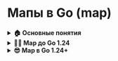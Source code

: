 # Мапы в Go (map)
<details>
<summary><b>🏠 Основные понятия</b></summary>
<b>Определение map</b> структура данных в Go, реализующая хэш-таблицу для хранения пар ключ-значение.

Из определения следует, что операции над map (вставка, удаление, поиск) выполняются в среднем за константное время O(1).

**Определение hash-функции:** функция, преобразующая входные данные в числовое значение (хэш), используемое как индекс для доступа к ячейке хэш-таблицы.

**Основные свойства hash-функции:**
* **Детерминизм** — одинаковые входные данные всегда дают одинаковый хэш.
* **Быстрота** — вычисление хэша должно занимать минимальное время.
* **Устойчивость к коллизиям** — минимизация вероятности совпадения хэшей для разных ключей.
* **Равномерность распределения** — хэши должны равномерно заполнять доступный диапазон.

**Метод цепочек:** при коллизии элементы с одинаковым хэшем объединяются в связанный список внутри бакета.

**Метод открытой адресации:** при коллизии элемент помещается в следующий доступный бакет согласно алгоритму поиска (например, линейное пробирование).
</details>
<details>
<summary><b>😶‍🌫️ Map до Go 1.24</b></summary>

Элементы (ключ-значение) группируются в бакеты по 8 пар. Распределение по бакетам определяется по `n-1` младшим битам хэша ключа, где `n = log₂(количество бакетов)`.

<em>Структура для работы с мапой до Go 1.24</em>
```go
// go/src/runtime/map.go

type hmap struct {
  // ...more code
  count       int
  B           uint 8
  noverflow   uint 16
  hash0       uint 32
  buckets     unsafe.Pointer
  oldbuckets  unsafe.Pointer
}
```

Хэш-функция возвращает 64-битное значение. В начале каждого бакета хранится массив из 8 старших битов хэшей (tophash) для быстрого предварительного поиска:
1. Сначала проверяется массив tophash. Если совпадение не найдено, переход к следующему бакету (если есть).
2. После нахождения совпадающего tophash выполняется полное сравнение ключей.

<em>Сигнатура хэш-функции ( принимает указатель на ключ и hash0 )</em>
```go
// go/src/runtime/type.go

type MapType struct {
  // ...more code
  Hasher     func(unsafe.Pointer, uintptr) uintptr
}
```

**Почему поиск по tophash быстрее, чем по ключам?**  
Сравнение 8-битных tophash требует меньше операций, чем сравнение полных ключей (особенно для сложных структур или длинных строк). Кроме того:
- tophash хранится в компактном массиве, что улучшает использование кэша процессора.
- Предварительная фильтрация по tophash сокращает количество полных проверок ключей, которые могут быть ресурсоемкими.

<em>tophash в структуре бакета</em>
```go
//go/src/runtime/map.go

type bmap struct {
  // tophash generally contains the top byte of the hash value
  // for each key in this bucket.
  tophash [bucketCnt]uint8
}
```

<em>Кол-во элементов в бакете является константой</em>
```go
const bucketCnt = 8
```

**Борьба с коллизиями:** Используются overflow-бакеты, связанные в цепочки.

**Проблемы:**
* **Кэш-промахи:** При итеративном сравнении ключей процессор загружает данные кэш-линиями (64 байта), но сравнение одного ключа может привести к вытеснению кэша из-за переключения потоков ОС.
* **Неэффективность связанных списков:** Overflow-бакеты расположены в произвольных участках памяти, что увеличивает вероятность кэш-промахов.

**Load factor:** При достижении 6.5 элементов на бакет в среднем происходит рехеширование (увеличение числа бакетов и перераспределение данных).
</details>
<details>
<summary><b>😎 Map в Go 1.24+ </b></summary>

Теперь map реализована на основе Swiss Table с использованием инструкции SIMD.

<em>Структура для работы с мапой после Go 1.24</em>
```go
type Map struct {
    // Количество заполненных слотов (т. е. количество элементов во всех таблицах),
    // исключая удаленные слоты. Известно компилятору, для встроенной функции len().
    used uint64

    // уникальное случайное число для каждой карты
    seed uintptr

    // Каталог таблиц.
    // Обычно dirPtr указывает на массив указателей таблиц, например:
    // dirPtr *[dirLen]*table
    // dirPtr *group
    dirPtr unsafe.Pointer
    dirLen int

    // Количество бит для использования в поиске каталогов таблиц.
    globalDepth uint8

    // Количество бит для сдвига из хэша для поиска каталогов.
    // В 64-битных системах это 64 - globalDepth.
    globalShift uint8

    // запись — это флаг, который переключается (XOR 1) во время записи карты.
    // Обычно он устанавливается в 1 при записи, но если есть
    // несколько параллельных записывающих устройств, то переключение увеличивает
    // вероятность того, что обе стороны обнаружат гонку.
    writing uint8

    // clearSeq — это счетчик последовательности вызовов Clear. Он используется для
    // обнаружения очистки карты во время итерации.
    clearSeq uint64
}
```

Элементы группируются в группы по 16 пар. Хэш-функция возвращает 64 бита, которые делятся на:
- `h1` (57 бит) — определяет группу через `n-1` младших бит.
- `h2` (7 бит + 1 бит-флаг) — хранится в массиве `m1` (16 байт) в начале группы.

**Поиск с использованием SIMD:**  
Современные процессоры поддерживают SIMD-инструкции (Single Instruction, Multiple Data), которые позволяют сравнить 16 байтов массива `m1` с искомым `h2` за одну операцию. Результат — битовая маска, указывающая потенциальные совпадения. Это ускоряет поиск в 5-10 раз. SIMD может за раз провести операцию над 32 байтами (8 чисел int32, 4 числа int64 и т.д.).

**Борьба с коллизиями:** Используется метод открытой адресации с линейным пробированием.

**Преимущества:**
* **Локализация данных:** Элементы группы хранятся последовательно в памяти, что минимизирует кэш-промахи.
* **Отсутствие цепочек:** Устранена необходимость в overflow-бакетах, что улучшает предсказуемость доступа к памяти.
* **Векторизация операций:** SIMD позволяет обрабатывать несколько элементов одновременно.

**Важный факт:** Go автоматически выбирает реализацию map, в зависимости от наличия поддержки инструкции SIMD в процессоре, также можно выключить новую реаизацию с помощью `GOEXPERIMENT=noswissmap`.

</details>
